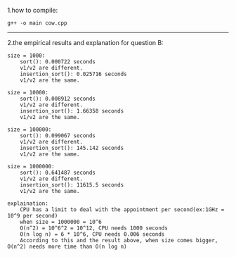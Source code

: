 1.how to compile:  
  
    g++ -o main cow.cpp  
  
--------------------------  
2.the empirical results and explanation for question B:  
  
    size = 1000:  
        sort(): 0.000722 seconds  
        v1/v2 are different.  
        insertion_sort(): 0.025716 seconds  
        v1/v2 are the same.  
  
    size = 10000:  
        sort(): 0.008912 seconds  
        v1/v2 are different.  
        insertion_sort(): 1.66358 seconds  
        v1/v2 are the same.  
  
    size = 100000:  
        sort(): 0.099067 seconds  
        v1/v2 are different.  
        insertion_sort(): 145.142 seconds  
        v1/v2 are the same.  
  
    size = 1000000:  
        sort(): 0.641487 seconds  
        v1/v2 are different.  
        insertion_sort(): 11615.5 seconds  
        v1/v2 are the same.  
  
    explaination:  
        CPU has a limit to deal with the appointment per second(ex:1GHz = 10^9 per second)  
        when size = 1000000 = 10^6  
        O(n^2) = 10^6^2 = 10^12, CPU needs 1000 seconds  
        O(n log n) = 6 * 10^6, CPU needs 0.006 seconds  
        According to this and the result above, when size comes bigger, O(n^2) needs more time than O(n log n)  
